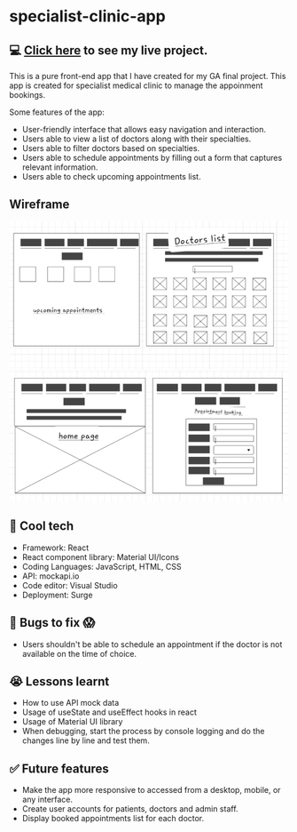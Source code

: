 # specialist-clinic-app
## 💻 [Click here](https://specialist-clinic.surge.sh/) to see my live project.


This is a pure front-end app that I have created for my GA final project. This app is created for specialist medical clinic to manage the appoinment bookings.

Some features of the app:
- User-friendly interface that allows easy navigation and interaction. 
- Users able to view a list of doctors along with their specialties. 
- Users able to filter doctors based on specialties. 
- Users able to schedule appointments by filling out a form that captures relevant information. 
- Users able to check upcoming appointments list.

## Wireframe
![wireframe](src/wireframe1.png)
![wireframe](src/wireframe2.png)


## 🚀 Cool tech
- Framework: React
- React component library: Material UI/Icons 
- Coding Languages: JavaScript, HTML, CSS
- API: mockapi.io
- Code editor: Visual Studio
- Deployment: Surge

## :bug: Bugs to fix :scream:
- Users shouldn't be able to schedule an appointment if the doctor is not available on the time of choice.


## :sob: Lessons learnt

- How to use API mock data
- Usage of useState and useEffect hooks in react
- Usage of Material UI library
- When debugging, start the process by console logging and do the changes line by line and test them.

## ✅ Future features
- Make the app more responsive to accessed from a desktop, mobile, or any interface.
- Create user accounts for patients, doctors and admin staff.
- Display booked appointments list for each doctor.

